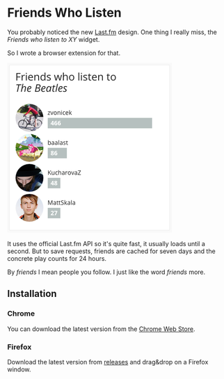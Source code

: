# Friends Who Listen
You probably noticed the new [Last.fm](http://last.fm) design.
One thing I really miss, the *Friends who listen to XY* widget.

So I wrote a browser extension for that.

![Screenshot](images/screenshot.png)

It uses the official Last.fm API so it's quite fast, it usually loads until a second. But to save requests, friends are cached for seven days and the concrete play counts for 24 hours.

By *friends* I mean people you follow. I just like the word *friends* more.

## Installation

### Chrome
You can download the latest version from the [Chrome Web Store](https://goo.gl/w3DxOr).

### Firefox
Download the latest version from [releases](https://github.com/xxdavid/lastfm-friends-who-listen/releases) and drag&drop on a Firefox window.
